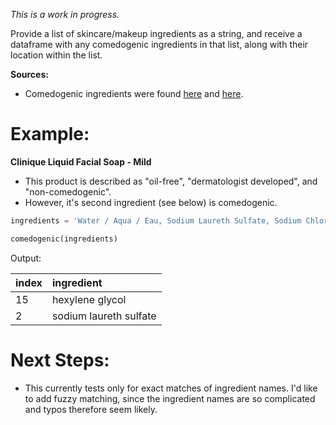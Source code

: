 *This is a work in progress.*

Provide a list of skincare/makeup ingredients as a string, and receive
a dataframe with any comedogenic ingredients in that list, along with
their location within the list.

**Sources:**
- Comedogenic ingredients were found [here](https://www.acne.org/comedogenic-list.html) and [here](http://www.caryskincare.com/acnecomedogeniclist.html).

# Example:

**Clinique Liquid Facial Soap - Mild**

- This product is described as "oil-free", "dermatologist developed", and "non-comedogenic".
- However, it's second ingredient (see below) is comedogenic.

```python
ingredients = 'Water / Aqua / Eau, Sodium Laureth Sulfate, Sodium Chloride, Cocamidopropyl Hydroxysultaine, Lauramidopropyl Betaine, Sodium Cocoyl Sarcosinate, Tea-Cocoyl Glutamate, Di-PPG-2 Myreth-10 Adipate, Aloe Barbadensis Leaf Juice, PEG-120 Methyl Glucose Dioleate, Sucrose, Sodium Hyaluronate, Cetyl Triethylmonium Dimethicone PEG-8 Succinate, Butylene Glycol, Hexylene Glycol, Polyquaternium-7, Laureth-2, Caprylyl Glycol, Sodium Sulfate, Tocopheryl Acetate, EDTA, Disodium EDTA, Phenoxyethanol'
```

```python
comedogenic(ingredients)
```

Output:

| index   | ingredient             |
| :------ | :--------------------- |
| 15      | hexylene glycol        |
| 2       | sodium laureth sulfate |


# Next Steps:
- This currently tests only for exact matches of ingredient names. I'd like to add fuzzy matching, since the ingredient names are so complicated and typos therefore seem likely.
